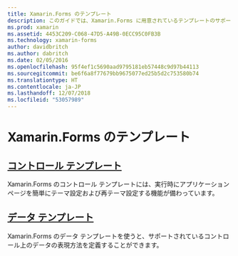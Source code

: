 ```yaml
---
title: Xamarin.Forms のテンプレート
description: このガイドでは、Xamarin.Forms に用意されているテンプレートのサポートを使用する方法について説明します。 これには、実行時にページを簡単にテーマ設定および再テーマ設定するために使用できるコントロール テンプレートや、サポートされているコントロール上のデータの表現方法を定義するデータ テンプレートが含まれています。
ms.prod: xamarin
ms.assetid: 4453C209-C068-47D5-A49B-0ECC95C0FB3B
ms.technology: xamarin-forms
author: davidbritch
ms.author: dabritch
ms.date: 02/05/2016
ms.openlocfilehash: 95f4ef1c5690aad9795181eb57448c9d97b44113
ms.sourcegitcommit: be6f6a8f77679bb9675077ed25b5d2c753580b74
ms.translationtype: HT
ms.contentlocale: ja-JP
ms.lasthandoff: 12/07/2018
ms.locfileid: "53057989"
---
```

# <a name="xamarinforms-templates"></a>Xamarin.Forms のテンプレート

## <a name="control-templatescontrol-templatesindexmd"></a>[コントロール テンプレート](control-templates/index.md)

Xamarin.Forms のコントロール テンプレートには、実行時にアプリケーション ページを簡単にテーマ設定および再テーマ設定する機能が備わっています。

## <a name="data-templatesdata-templatesindexmd"></a>[データ テンプレート](data-templates/index.md)

Xamarin.Forms のデータ テンプレートを使うと、サポートされているコントロール上のデータの表現方法を定義することができます。
